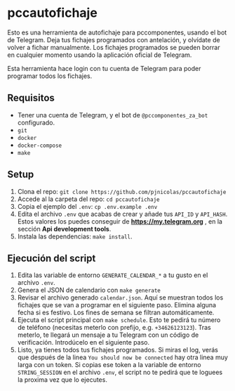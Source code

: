 # pccautofichaje

Esto es una herramienta de autofichaje para pccomponentes, usando el bot de Telegram. Deja tus fichajes programados con antelación, y olvídate de volver a fichar manualmente. Los fichajes programados se pueden borrar en cualquier momento usando la aplicación oficial de Telegram.

Esta herramienta hace login con tu cuenta de Telegram para poder programar todos los fichajes.

## Requisitos

- Tener una cuenta de Telegram, y el bot de `@pccomponentes_za_bot` configurado.
- `git`
- `docker`
- `docker-compose`
- `make`

## Setup

1. Clona el repo: `git clone https://github.com/pjnicolas/pccautofichaje`
2. Accede al la carpeta del repo: `cd pccautofichaje`
3. Copia el ejemplo del `.env`: `cp .env.example .env`
4. Edita el archivo `.env` que acabas de crear y añade tus `API_ID` y `API_HASH`. Estos valores los puedes conseguir de **https://my.telegram.org** , en la sección **Api development tools**.
5. Instala las dependencias: `make install`.

## Ejecución del script

1. Edita las variable de entorno `GENERATE_CALENDAR_*` a tu gusto en el archivo `.env`.
2. Genera el JSON de calendario con `make generate`
3. Revisar el archivo generado `calendar.json`. Aquí se muestran todos los fichajes que se van a programar en el siguiente paso. Elimina alguna fecha si es festivo. Los fines de semana se filtran automáticamente.
4. Ejecuta el script principal con `make schedule`. Esto te pedirá tu número de teléfono (necesitas meterlo con prefijo, e.g. `+34626123123`). Tras meterlo, te llegará un mensaje a tu Telegram con un código de verificación. Introdúcelo en el siguiente paso.
5. Listo, ya tienes todos tus fichajes programados. Si miras el log, verás que después de la linea `You should now be connected` hay otra linea muy larga con un token. Si copias ese token a la variable de entorno `STRING_SESSION` en el archivo `.env`, el script no te pedirá que te loguees la proxima vez que lo ejecutes.

